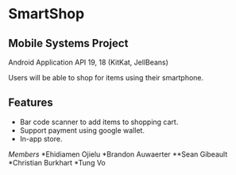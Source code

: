 SmartShop
=========

Mobile Systems Project
----------------------

Android Application API 19, 18 (KitKat, JellBeans)


Users will be able to shop for items using their smartphone.

Features
--------

* Bar code scanner to add items to shopping cart.
* Support payment using google wallet.
* In-app store.


*Members*
*Ehidiamen Ojielu
*Brandon Auwaerter
**Sean Gibeault
*Christian Burkhart
*Tung Vo

